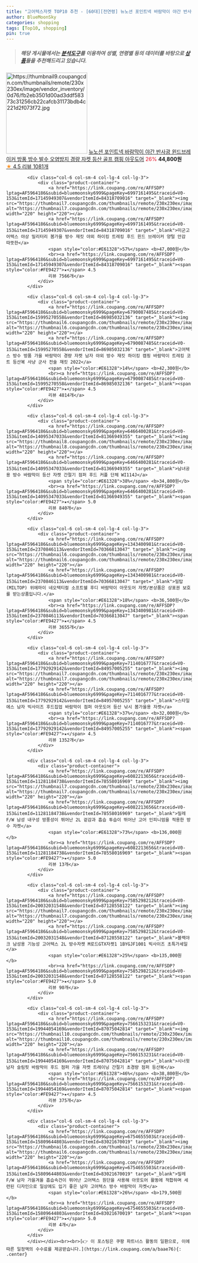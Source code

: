 ```yaml
---
title: "고어텍스자켓 TOP10 추천 - [60대][전연령] 뉴노션 포인트넥 바람막이 야간 반사광 윈드브레이커 방풍 방수 발수 오염방지 경량 자켓 등산 골프 캠핑 아웃도어"
author: BlueMoonSky
categories: shopping
tags: [Top10, shopping]
pin: true
---
```


> ##### 해당 게시물에서는 [**분석도구**](https://itemscout.io/)를 이용하여 **성별**, **연령별** 등의 데이터를 바탕으로 [**상품**](https://link.coupang.com/a/baae76)들을 추천해드리고 있습니다.
<div class="container"><div class="row">
            <div class="col-6 col-sm-4 col-lg-4 col-lg-3">
                <div class="product-container">
                    <a href="https://link.coupang.com/re/AFFSDP?lptag=AF5964186&subid=bluemoonsky6999&pageKey=7532778265&traceid=V0-153&itemId=19782969576&vendorItemId=86885780013" target="_blank"><img src="https://thumbnail9.coupangcdn.com/thumbnails/remote/230x230ex/image/vendor_inventory/0d76/fb2eb3501d00ad3ddf58373c31256cb22cafcb31173bdb4c221d2f073f72.jpg" alt="https://thumbnail9.coupangcdn.com/thumbnails/remote/230x230ex/image/vendor_inventory/0d76/fb2eb3501d00ad3ddf58373c31256cb22cafcb31173bdb4c221d2f073f72.jpg" width="220" height="220"></a>
                    <a href="https://link.coupang.com/re/AFFSDP?lptag=AF5964186&subid=bluemoonsky6999&pageKey=7532778265&traceid=V0-153&itemId=19782969576&vendorItemId=86885780013" target="_blank">뉴노션 포인트넥 바람막이 야간 반사광 윈드브레이커 방풍 방수 발수 오염방지 경량 자켓 등산 골프 캠핑 아웃도어</a>
                    <span style="color:#E61328">26%</span> <b>44,800원</b>
                    <br><a href="https://link.coupang.com/re/AFFSDP?lptag=AF5964186&subid=bluemoonsky6999&pageKey=7532778265&traceid=V0-153&itemId=19782969576&vendorItemId=86885780013" target="_blank"><span style="color:#FE9427">★</span> 4.5
                    리뷰 1081개</a>
                </div>
            </div>
            
            <div class="col-6 col-sm-4 col-lg-4 col-lg-3">
                <div class="product-container">
                    <a href="https://link.coupang.com/re/AFFSDP?lptag=AF5964186&subid=bluemoonsky6999&pageKey=6997161495&traceid=V0-153&itemId=17145949307&vendorItemId=84318709016" target="_blank"><img src="https://thumbnail7.coupangcdn.com/thumbnails/remote/230x230ex/image/vendor_inventory/4f4f/e8aa222b29a77c4ad90e5f573175b48f3857e561b22768a2f91b0a581d1a.jpg" alt="https://thumbnail7.coupangcdn.com/thumbnails/remote/230x230ex/image/vendor_inventory/4f4f/e8aa222b29a77c4ad90e5f573175b48f3857e561b22768a2f91b0a581d1a.jpg" width="220" height="220"></a>
                    <a href="https://link.coupang.com/re/AFFSDP?lptag=AF5964186&subid=bluemoonsky6999&pageKey=6997161495&traceid=V0-153&itemId=17145949307&vendorItemId=84318709016" target="_blank">미군고어텍스 야상 밀리터리 봄가을 방수 재킷 야외 하이킹 트레킹 후드 윈드 브레이커 양털 안감 따뜻한</a>
                    <span style="color:#E61328">57%</span> <b>47,000원</b>
                    <br><a href="https://link.coupang.com/re/AFFSDP?lptag=AF5964186&subid=bluemoonsky6999&pageKey=6997161495&traceid=V0-153&itemId=17145949307&vendorItemId=84318709016" target="_blank"><span style="color:#FE9427">★</span> 4.5
                    리뷰 7566개</a>
                </div>
            </div>
            
            <div class="col-6 col-sm-4 col-lg-4 col-lg-3">
                <div class="product-container">
                    <a href="https://link.coupang.com/re/AFFSDP?lptag=AF5964186&subid=bluemoonsky6999&pageKey=6790087485&traceid=V0-153&itemId=15995270558&vendorItemId=86985032136" target="_blank"><img src="https://thumbnail6.coupangcdn.com/thumbnails/remote/230x230ex/image/vendor_inventory/5c14/52440991602ba82b65dd52f3d1287b682f91420b150225d8680ebe977e8c.jpeg" alt="https://thumbnail6.coupangcdn.com/thumbnails/remote/230x230ex/image/vendor_inventory/5c14/52440991602ba82b65dd52f3d1287b682f91420b150225d8680ebe977e8c.jpeg" width="220" height="220"></a>
                    <a href="https://link.coupang.com/re/AFFSDP?lptag=AF5964186&subid=bluemoonsky6999&pageKey=6790087485&traceid=V0-153&itemId=15995270558&vendorItemId=86985032136" target="_blank">고어텍스 방수 방품 가을 바람막이 경량 자켓 남자 야외 방수 재킷 하이킹 캠핑 바람막이 트레킹 코트 등산복 사냥 군사 전술 재킷 2022</a>
                    <span style="color:#E61328">14%</span> <b>42,300원</b>
                    <br><a href="https://link.coupang.com/re/AFFSDP?lptag=AF5964186&subid=bluemoonsky6999&pageKey=6790087485&traceid=V0-153&itemId=15995270558&vendorItemId=86985032136" target="_blank"><span style="color:#FE9427">★</span> 4.5
                    리뷰 4814개</a>
                </div>
            </div>
            
            <div class="col-6 col-sm-4 col-lg-4 col-lg-3">
                <div class="product-container">
                    <a href="https://link.coupang.com/re/AFFSDP?lptag=AF5964186&subid=bluemoonsky6999&pageKey=6466400281&traceid=V0-153&itemId=14095347033&vendorItemId=81366949355" target="_blank"><img src="https://thumbnail8.coupangcdn.com/thumbnails/remote/230x230ex/image/vendor_inventory/3b6a/d95548f8d23f666e05806ab6b0af7884dae5c9dd7d67dab2b4630ce0df25.jpg" alt="https://thumbnail8.coupangcdn.com/thumbnails/remote/230x230ex/image/vendor_inventory/3b6a/d95548f8d23f666e05806ab6b0af7884dae5c9dd7d67dab2b4630ce0df25.jpg" width="220" height="220"></a>
                    <a href="https://link.coupang.com/re/AFFSDP?lptag=AF5964186&subid=bluemoonsky6999&pageKey=6466400281&traceid=V0-153&itemId=14095347033&vendorItemId=81366949355" target="_blank">남녀공용 방수 바람막이 등산 자켓 간절기 점퍼 후드 커플 단체 WI114J</a>
                    <span style="color:#E61328">38%</span> <b>34,800원</b>
                    <br><a href="https://link.coupang.com/re/AFFSDP?lptag=AF5964186&subid=bluemoonsky6999&pageKey=6466400281&traceid=V0-153&itemId=14095347033&vendorItemId=81366949355" target="_blank"><span style="color:#FE9427">★</span> 5.0
                    리뷰 840개</a>
                </div>
            </div>
            
            <div class="col-6 col-sm-4 col-lg-4 col-lg-3">
                <div class="product-container">
                    <a href="https://link.coupang.com/re/AFFSDP?lptag=AF5964186&subid=bluemoonsky6999&pageKey=1343400981&traceid=V0-153&itemId=2370846113&vendorItemId=70366813047" target="_blank"><img src="https://thumbnail6.coupangcdn.com/thumbnails/remote/230x230ex/image/vendor_inventory/97f3/3c3a43c7174e8e6afaaa8c489951e8321d3f1fdd3b9dbfe1be1cab5c9407.jpg" alt="https://thumbnail6.coupangcdn.com/thumbnails/remote/230x230ex/image/vendor_inventory/97f3/3c3a43c7174e8e6afaaa8c489951e8321d3f1fdd3b9dbfe1be1cab5c9407.jpg" width="220" height="220"></a>
                    <a href="https://link.coupang.com/re/AFFSDP?lptag=AF5964186&subid=bluemoonsky6999&pageKey=1343400981&traceid=V0-153&itemId=2370846113&vendorItemId=70366813047" target="_blank">밀탑(MILTOP) 위에마이 네오택티컬 소프트쉘 후디 바람막이 아웃도어 자켓/본상품은 상표권 보호를 받는상품입니다.</a>
                    <span style="color:#E61328">18%</span> <b>36,500원</b>
                    <br><a href="https://link.coupang.com/re/AFFSDP?lptag=AF5964186&subid=bluemoonsky6999&pageKey=1343400981&traceid=V0-153&itemId=2370846113&vendorItemId=70366813047" target="_blank"><span style="color:#FE9427">★</span> 4.5
                    리뷰 3655개</a>
                </div>
            </div>
            
            <div class="col-6 col-sm-4 col-lg-4 col-lg-3">
                <div class="product-container">
                    <a href="https://link.coupang.com/re/AFFSDP?lptag=AF5964186&subid=bluemoonsky6999&pageKey=7114016777&traceid=V0-153&itemId=17792929142&vendorItemId=84957005255" target="_blank"><img src="https://thumbnail7.coupangcdn.com/thumbnails/remote/230x230ex/image/vendor_inventory/6f81/393a156b1d68155383847d9e41245f35378276539c17b4802de1e2c2fb5a.jpg" alt="https://thumbnail7.coupangcdn.com/thumbnails/remote/230x230ex/image/vendor_inventory/6f81/393a156b1d68155383847d9e41245f35378276539c17b4802de1e2c2fb5a.jpg" width="220" height="220"></a>
                    <a href="https://link.coupang.com/re/AFFSDP?lptag=AF5964186&subid=bluemoonsky6999&pageKey=7114016777&traceid=V0-153&itemId=17792929142&vendorItemId=84957005255" target="_blank">스타일에스 남자 빅사이즈 후드집업 바람막이 점퍼 아웃도어 등산 낚시 봄가을용 자켓</a>
                    <span style="color:#E61328">37%</span> <b>32,000원</b>
                    <br><a href="https://link.coupang.com/re/AFFSDP?lptag=AF5964186&subid=bluemoonsky6999&pageKey=7114016777&traceid=V0-153&itemId=17792929142&vendorItemId=84957005255" target="_blank"><span style="color:#FE9427">★</span> 4.5
                    리뷰 1352개</a>
                </div>
            </div>
            
            <div class="col-6 col-sm-4 col-lg-4 col-lg-3">
                <div class="product-container">
                    <a href="https://link.coupang.com/re/AFFSDP?lptag=AF5964186&subid=bluemoonsky6999&pageKey=6082213656&traceid=V0-153&itemId=11281184738&vendorItemId=78558016969" target="_blank"><img src="https://thumbnail7.coupangcdn.com/thumbnails/remote/230x230ex/image/vendor_inventory/d62a/6f027eb05619f549ada7352d991fd584d47b7309acf98bbff364b7761edb.png" alt="https://thumbnail7.coupangcdn.com/thumbnails/remote/230x230ex/image/vendor_inventory/d62a/6f027eb05619f549ada7352d991fd584d47b7309acf98bbff364b7761edb.png" width="220" height="220"></a>
                    <a href="https://link.coupang.com/re/AFFSDP?lptag=AF5964186&subid=bluemoonsky6999&pageKey=6082213656&traceid=V0-153&itemId=11281184738&vendorItemId=78558016969" target="_blank">밀레 F/W 남성 내구성 방풍성이 뛰어난 2L 겉감과 흡습 투습이 뛰어난 고어 인피니엄을 적용한 방수 자켓</a>
                    <span style="color:#E61328">73%</span> <b>136,000원</b>
                    <br><a href="https://link.coupang.com/re/AFFSDP?lptag=AF5964186&subid=bluemoonsky6999&pageKey=6082213656&traceid=V0-153&itemId=11281184738&vendorItemId=78558016969" target="_blank"><span style="color:#FE9427">★</span> 5.0
                    리뷰 13개</a>
                </div>
            </div>
            
            <div class="col-6 col-sm-4 col-lg-4 col-lg-3">
                <div class="product-container">
                    <a href="https://link.coupang.com/re/AFFSDP?lptag=AF5964186&subid=bluemoonsky6999&pageKey=7585298212&traceid=V0-153&itemId=20032031548&vendorItemId=87128558122" target="_blank"><img src="https://thumbnail7.coupangcdn.com/thumbnails/remote/230x230ex/image/vendor_inventory/467a/c725bdce203067021b3928a12f0220fe4d6099f8b397e03499f0117e8bab.png" alt="https://thumbnail7.coupangcdn.com/thumbnails/remote/230x230ex/image/vendor_inventory/467a/c725bdce203067021b3928a12f0220fe4d6099f8b397e03499f0117e8bab.png" width="220" height="220"></a>
                    <a href="https://link.coupang.com/re/AFFSDP?lptag=AF5964186&subid=bluemoonsky6999&pageKey=7585298212&traceid=V0-153&itemId=20032031548&vendorItemId=87128558122" target="_blank">블랙야크 남성용 기능성 고어텍스 2L 방수자켓 M로드GTX자켓1 1BYGJF1001 빅사이즈 초특가세일</a>
                    <span style="color:#E61328">25%</span> <b>135,000원</b>
                    <br><a href="https://link.coupang.com/re/AFFSDP?lptag=AF5964186&subid=bluemoonsky6999&pageKey=7585298212&traceid=V0-153&itemId=20032031548&vendorItemId=87128558122" target="_blank"><span style="color:#FE9427">★</span> 5.0
                    리뷰 90개</a>
                </div>
            </div>
            
            <div class="col-6 col-sm-4 col-lg-4 col-lg-3">
                <div class="product-container">
                    <a href="https://link.coupang.com/re/AFFSDP?lptag=AF5964186&subid=bluemoonsky6999&pageKey=7566153231&traceid=V0-153&itemId=19944054169&vendorItemId=87075042814" target="_blank"><img src="https://thumbnail10.coupangcdn.com/thumbnails/remote/230x230ex/image/vendor_inventory/a28a/55c593ecd678f7a7e852f50282b2ab7961e07e98157636e7b4b2c3221952.jpg" alt="https://thumbnail10.coupangcdn.com/thumbnails/remote/230x230ex/image/vendor_inventory/a28a/55c593ecd678f7a7e852f50282b2ab7961e07e98157636e7b4b2c3221952.jpg" width="220" height="220"></a>
                    <a href="https://link.coupang.com/re/AFFSDP?lptag=AF5964186&subid=bluemoonsky6999&pageKey=7566153231&traceid=V0-153&itemId=19944054169&vendorItemId=87075042814" target="_blank">시너윗 남자 슬림핏 바람막이 후드 점퍼 가을 자켓 트레이닝 간절기 초경량 점퍼 등산복</a>
                    <span style="color:#E61328">46%</span> <b>38,800원</b>
                    <br><a href="https://link.coupang.com/re/AFFSDP?lptag=AF5964186&subid=bluemoonsky6999&pageKey=7566153231&traceid=V0-153&itemId=19944054169&vendorItemId=87075042814" target="_blank"><span style="color:#FE9427">★</span> 4.5
                    리뷰 375개</a>
                </div>
            </div>
            
            <div class="col-6 col-sm-4 col-lg-4 col-lg-3">
                <div class="product-container">
                    <a href="https://link.coupang.com/re/AFFSDP?lptag=AF5964186&subid=bluemoonsky6999&pageKey=6754655503&traceid=V0-153&itemId=15809644803&vendorItemId=83021670019" target="_blank"><img src="https://thumbnail6.coupangcdn.com/thumbnails/remote/230x230ex/image/vendor_inventory/b1ae/0943c26e256b6156d75d73fc058ba9f3d1f07f8f90b7dcb4bb1ae24b680a.png" alt="https://thumbnail6.coupangcdn.com/thumbnails/remote/230x230ex/image/vendor_inventory/b1ae/0943c26e256b6156d75d73fc058ba9f3d1f07f8f90b7dcb4bb1ae24b680a.png" width="220" height="220"></a>
                    <a href="https://link.coupang.com/re/AFFSDP?lptag=AF5964186&subid=bluemoonsky6999&pageKey=6754655503&traceid=V0-153&itemId=15809644803&vendorItemId=83021670019" target="_blank">밀레 F/W 남자 가을겨울 흡습속건이 뛰어난 고어텍스 원단을 사용해 아웃도어 활동에 적합하며 세련된 디자인으로 일상에도 입기 좋은 남자 고어텍스 방수 바람막이 자켓</a>
                    <span style="color:#E61328">26%</span> <b>179,500원</b>
                    <br><a href="https://link.coupang.com/re/AFFSDP?lptag=AF5964186&subid=bluemoonsky6999&pageKey=6754655503&traceid=V0-153&itemId=15809644803&vendorItemId=83021670019" target="_blank"><span style="color:#FE9427">★</span> 5.0
                    리뷰 4개</a>
                </div>
            </div>
            </div></div><br><br>[👉 이 포스팅은 쿠팡 파트너스 활동의 일환으로, 이에 따른 일정액의 수수료를 제공받습니다.](https://link.coupang.com/a/baae76){: .center}